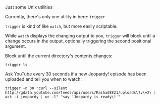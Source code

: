 Just some Unix utilities

Currently, there's only one utility in here: `trigger`

`trigger` is kind of like `watch`, but more easily scriptable.

While `watch` displays the changing output to you, `trigger` will block until a change occurs in the output, optionally triggering the second positional argument.

Block until the current directory's contents changes:

    trigger ls

Ask YouTube every 30 seconds if a new Jeopardy! episode has been uploaded and tell you when to watch:

    trigger -n 30 "curl --silent http://gdata.youtube.com/feeds/api/users/Rashad8821/uploads\?v\=2\ | ack -i jeopardy | wc -l" "say 'Jeopardy is ready\!'"
